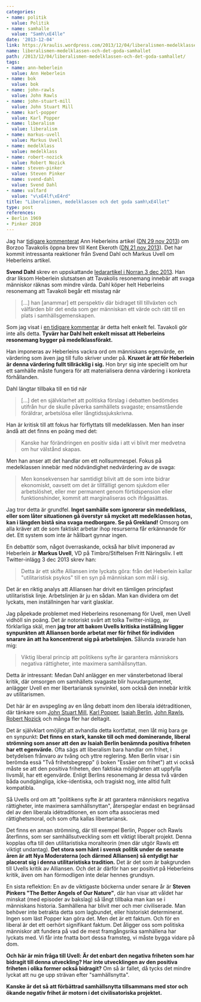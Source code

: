 ```yaml
---
categories:
- name: politik
  value: Politik
- name: samhalle
  value: "Samh\xE4lle"
date: '2013-12-04'
link: https://kraulis.wordpress.com/2013/12/04/liberalismen-medelklassen-och-det-goda-samhallet/
name: liberalismen-medelklassen-och-det-goda-samhallet
path: /2013/12/04/liberalismen-medelklassen-och-det-goda-samhallet/
tags:
- name: ann-heberlein
  value: Ann Heberlein
- name: bok
  value: bok
- name: john-rawls
  value: John Rawls
- name: john-stuart-mill
  value: John Stuart Mill
- name: karl-popper
  value: Karl Popper
- name: liberalism
  value: liberalism
- name: markus-uvell
  value: Markus Uvell
- name: medelklass
  value: medelklass
- name: robert-nozick
  value: Robert Nozick
- name: steven-pinker
  value: Steven Pinker
- name: svend-dahl
  value: Svend Dahl
- name: valfard
  value: "v\xE4lf\xE4rd"
title: "Liberalismen, medelklassen och det goda samh\xE4llet"
type: post
references:
- Berlin 1969
- Pinker 2010
---
```

Jag har [tidigare kommenterat](/2013/11/29/ann-heberlein-uttrycker-de-intellektuellas-medelklassforakt/) Ann Heberleins artikel ([DN 29 nov 2013](http://www.dn.se/kultur-noje/kulturdebatt/ann-heberlein-att-sa-manga-gillar-borzoo-tavakolis-artikel-ar-oroande/)) om Borzoo Tavakolis öppna brev till Kent Ekeroth ([DN 21 nov 2013](http://www.dn.se/kultur-noje/kulturdebatt/till-kent-ekeroth-riksdagsledamot-for-sd/)). Det har kommit intressanta reaktioner från  Svend Dahl och Markus Uvell om Heberleins artikel.

**Svend Dahl** skrev en uppskattande [ledarartikel i Norran 3 dec 2013](http://norran.se/2013/12/ledare/att-se-sig-sjalv-i-andra/). Han drar liksom Heberlein slutsatsen att Tavakolis resonemang innebär att svaga människor räknas som mindre värda. Dahl köper helt Heberleins resonemang att Tavakoli begår ett misstag när

> [...] han [anammar] ett perspektiv där bidraget till tillväxten och välfärden blir det enda som ger människan ett värde och rätt till en plats i samhällsgemenskapen.

Som jag visat i [en tidigare kommentar](/2013/11/29/ann-heberlein-uttrycker-de-intellektuellas-medelklassforakt/) är detta helt enkelt fel. Tavakoli gör inte alls detta. **Tyvärr har Dahl helt enkelt missat att Heberleins resonemang bygger på medelklassförakt.**

Han imponeras av Heberleins vackra ord om människans egenvärde, en värdering som även jag till fullo skriver under på. **Kruxet är att för Heberlein är denna värdering fullt tillräcklig i sig.** Hon bryr sig inte speciellt om hur ett samhälle måste fungera för att materialisera denna värdering i konkreta förhållanden.

Dahl längtar tillbaka till en tid när

> [...] det en självklarhet att politiska förslag i debatten bedömdes utifrån hur de skulle påverka samhällets svagaste; ensamstående föräldrar, arbetslösa eller långtidssjukskrivna.

Han är kritisk till att fokus har förflyttats till medelklassen. Men han inser ändå att det finns en poäng med det:

> Kanske har förändringen en positiv sida i att vi blivit mer medvetna om hur välstånd skapas.

Men han anser att det handlar om ett nollsummespel. Fokus på medelklassen innebär med nödvändighet nedvärdering av de svaga:

> Men konsekvensen har samtidigt blivit att de som inte bidrar ekonomiskt, oavsett om det är tillfälligt genom sjukdom eller arbetslöshet, eller mer permanent genom förtidspension eller funktionshinder, kommit att marginaliseras och ifrågasättas.

Jag tror detta är grundfel. **Inget samhälle som ignorerar sin medelklass, eller som låter situationen gå överstyr så mycket att medelklassen hotas, kan i längden bistå sina svaga medborgare. Se på Grekland!** Omsorg om alla kräver att de som faktiskt arbetar ihop resurserna får erkännande för det. Ett system som inte är hållbart gynnar ingen.

En debattör som, något överraskande, också har blivit imponerad av Heberlein är **Markus Uvell**, VD på Timbro/Stiftelsen Fritt Näringsliv. I ett Twitter-inlägg 3 dec 2013 skrev han:

> Detta är ett skifte Alliansen inte lyckats göra: från det Heberlein kallar "utilitaristisk psykos" till en syn på människan som mål i sig.

Det är en riktig analys att Alliansen har drivit en tämligen principfast utilitaristisk linje. Arbetslinjen är ju en sådan. Man kan dividera om det lyckats, men inställningen har varit glasklar.

Jag påpekade problemet med Heberleins resonemang för Uvell, men Uvell vidhöll sin poäng. Det är notoriskt svårt att tolka Twitter-inlägg, av förklarliga skäl, men **jag tror att bakom Uvells kritiska inställning ligger synpunkten att Alliansen borde arbetat mer för frihet för individen snarare än att ha koncentrerat sig på arbetslinjen.** Sålunda svarade han mig:

> Viktig liberal princip att politikens syfte är garantera människors negativa rättigheter, inte maximera samhällsnyttan.

Detta är intressant: Medan Dahl anlägger en mer vänsterbetonad liberal kritik, där omsorgen om samhällets svagaste blir huvudargumentet, anlägger Uvell en mer libertariansk synvinkel, som också den innebär kritik av utilitarismen.

Det här är en avspegling av en lång debatt inom den liberala idétraditionen, där tänkare som [John Stuart Mill](http://en.wikipedia.org/wiki/John_Stuart_Mill),  [Karl Popper](http://en.wikipedia.org/wiki/Karl_Popper), [Isaiah Berlin](http://en.wikipedia.org/wiki/Isaiah_Berlin), [John Rawls](http://en.wikipedia.org/wiki/Robert_Nozick), [Robert Nozick](http://en.wikipedia.org/wiki/John_Rawls) och många fler har deltagit.

Det är självklart omöjligt att avhandla detta kortfattat, men låt mig bara ge en synpunkt: **Det finns en stark, kanske till och med dominerande, liberal strömning som anser att den av Isaiah Berlin benämnda positiva friheten har ett egenvärde.** Ofta sägs att liberalism bara handlar om frihet, i betydelsen frånvaro av tvång och yttre reglering. Men Berlin visar i sin berömda essä "Två frihetsbegrepp" (i boken "Essäer om frihet") att vi också måste se att den positiva friheten, den faktiska möjligheten att uppfylla livsmål, har ett egenvärde. Enligt Berlins resonemang är dessa två värden båda oundgängliga, icke-identiska, och tragiskt nog, inte alltid fullt kompatibla.

Så Uvells ord om att "politikens syfte är att garantera människors negativa rättigheter, inte maximera samhällsnyttan", återspeglar endast en begränsad del av den liberala idétraditionen, en som ofta associeras med rättighetsmoral, och som ofta kallas libertariansk.

Det finns en annan strömning, där till exempel Berlin, Popper och Rawls återfinns, som ser samhällsutveckling som ett viktigt liberalt projekt. Denna kopplas ofta till den utilitaristiska moralteorin (men där utgör Rawls ett viktigt undantag). **Det stora som hänt i svensk politik under de senaste åren är att Nya Moderaterna (och därmed Alliansen) så entydigt har placerat sig i denna utilitaristiska tradition.** Det är det som är bakgrunden till Uvells kritik av Alliansen. Och det är därför han ser positivt på Heberleins kritik, även om han förmodligen inte delar hennes grundsyn.

En sista reflektion: En av de viktigaste böckerna under senare år är **Steven Pinkers "The Better Angels of Our Nature"**, där han visar att våldet har minskat (med episoder av bakslag) så långt tillbaka man kan se i människans historia. Samhällena har blivit mer och mer civiliserade. Man behöver inte betrakta detta som lagbundet, eller historiskt determinerat. Ingen som läst Popper kan göra det. Men det är ett faktum. Och för en liberal är det ett oerhört signifikant faktum. Det åligger oss som politiska människor att fundera på vad de mest framgångsrika samhällena har lyckats med. Vi får inte fnatta bort dessa framsteg, vi måste bygga vidare på dom.

**Och här är min fråga till Uvell: Är det enbart den negativa friheten som har bidragit till denna utveckling? Har inte utvecklingen av den positiva friheten i olika former också bidragit?** Om så är fallet, då tycks det mindre lyckat att nu ge upp strävan efter "samhällsnytta".

**Kanske är det så att förbättrad samhällsnytta tillsammans med stor och ökande negativ frihet är motorn i det civilisatoriska projektet.**
